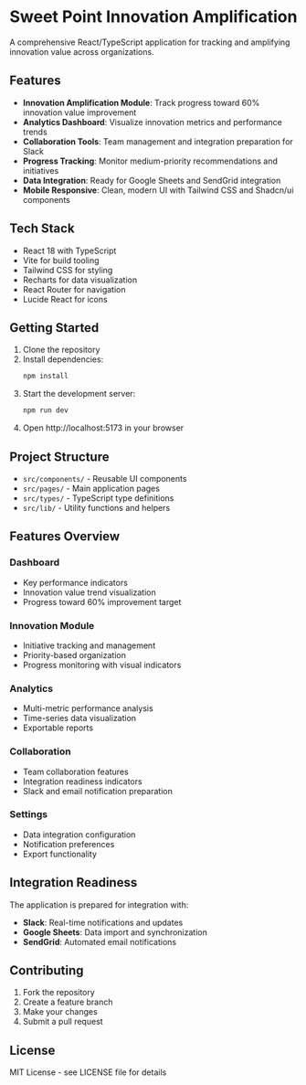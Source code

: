 # Sweet Point Innovation Amplification

A comprehensive React/TypeScript application for tracking and amplifying innovation value across organizations.

## Features

- **Innovation Amplification Module**: Track progress toward 60% innovation value improvement
- **Analytics Dashboard**: Visualize innovation metrics and performance trends
- **Collaboration Tools**: Team management and integration preparation for Slack
- **Progress Tracking**: Monitor medium-priority recommendations and initiatives
- **Data Integration**: Ready for Google Sheets and SendGrid integration
- **Mobile Responsive**: Clean, modern UI with Tailwind CSS and Shadcn/ui components

## Tech Stack

- React 18 with TypeScript
- Vite for build tooling
- Tailwind CSS for styling
- Recharts for data visualization
- React Router for navigation
- Lucide React for icons

## Getting Started

1. Clone the repository
2. Install dependencies:
   ```bash
   npm install
   ```
3. Start the development server:
   ```bash
   npm run dev
   ```
4. Open http://localhost:5173 in your browser

## Project Structure

- `src/components/` - Reusable UI components
- `src/pages/` - Main application pages
- `src/types/` - TypeScript type definitions
- `src/lib/` - Utility functions and helpers

## Features Overview

### Dashboard
- Key performance indicators
- Innovation value trend visualization
- Progress toward 60% improvement target

### Innovation Module
- Initiative tracking and management
- Priority-based organization
- Progress monitoring with visual indicators

### Analytics
- Multi-metric performance analysis
- Time-series data visualization
- Exportable reports

### Collaboration
- Team collaboration features
- Integration readiness indicators
- Slack and email notification preparation

### Settings
- Data integration configuration
- Notification preferences
- Export functionality

## Integration Readiness

The application is prepared for integration with:
- **Slack**: Real-time notifications and updates
- **Google Sheets**: Data import and synchronization
- **SendGrid**: Automated email notifications

## Contributing

1. Fork the repository
2. Create a feature branch
3. Make your changes
4. Submit a pull request

## License

MIT License - see LICENSE file for details
